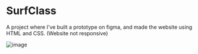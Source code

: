 # SurfClass
 
A project where I've built a prototype on figma, and made the website using HTML and CSS. (Website not responsive)

![image](https://user-images.githubusercontent.com/78247893/188964884-40e2a658-c4a9-447a-9838-33c4d2b2a817.png)
